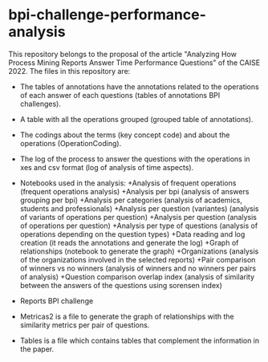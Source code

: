 # bpi-challenge-performance-analysis
This repository belongs to the proposal of the article "Analyzing How Process Mining Reports Answer
Time Performance Questions" of the CAISE 2022. The files in this repository are:

- The tables of annotations have the annotations related to the operations of each answer of each questions (tables of annotations BPI challenges).
- A table with all the operations grouped (grouped table of annotations).
- The codings about the terms (key concept code) and about the operations (OperationCoding).
- The log of the process to answer the questions with the operations in xes and csv format (log of analysis of time aspects).
- Notebooks used in the analysis:
	+Analysis of frequent operations (frequent operations analysis)
	+Analysis per bpi (analysis of answers grouping per bpi)
	+Analysis per categories (analysis of academics, students and professionals)
	+Analysis per question (variantes) (analysis of variants of operations per question)
	+Analysis per question (analysis  of operations per question)
	+Analysis per type of questions (analysis of operations depending on the question types)
	+Data reading and log creation (it reads the annotations and generate the log)
	+Graph of relationships (notebook to generate the graph)
	+Organizations (analysis of the organizations involved in the selected reports)
	+Pair comparison of winners vs no winners (analysis of winners and no winners per pairs of analysis)
	+Question comparison overlap index (analysis of similarity between the answers of the questions using sorensen index)

- Reports BPI challenge
- Metricas2 is a file to generate the graph of relationships with the similarity metrics per pair of questions.
- Tables is a file which contains tables that complement the information in the paper.
 
